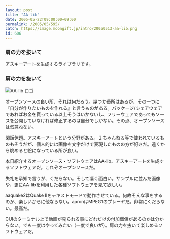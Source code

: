 ```yaml
---
layout: post
title: "AA-lib"
date: 2005-05-22T09:00:00+09:00
permalink: /2005/05/595/
catch: https://image.moongift.jp/intro/20050513-aa-lib.png
id: 606
---
```

### 肩の力を抜いて
  
アスキーアートを生成するライブラリです。  
<!--more-->  

### 肩の力を抜いて
  

![AA-lib ロゴ](https://image.moongift.jp/intro/20050513-aa-lib.png "AA-lib ロゴ")

  

オープンソースの良い所、それは何だろう。幾つか長所はあるが、その一つに『自分が作りたいものを作れる』と言うものがある。パッケージ/シェアウェアであればお金を貰っている以上そうはいかないし、フリーウェアであってもソースを公開していなければ修正するのは自分でしかない。その点、オープンソースは気兼ねない。

  

閑話休題。アスキーアートという分野がある。２ちゃんねる等で使われているものもそうだが、個人的には画像を文字だけで表現したものの方が好きだ。遠くから眺めると絵になっている所が良い。

  

本日紹介するオープンソース・ソフトウェアはAA-lib、アスキーアートを生成するソフトウェアだ。これぞオープンソースだ。

  

失礼を承知で言うが、くだらない。そして凄く面白い。サンプルに並んだ画像や、更にAA-libを利用した各種ソフトウェアを見て欲しい。

  

aaquake2はQuake IIをテキストモードで動作させている。何故そんな事をするのか、楽しいからに他ならない。apronはMPEG1のプレーヤだ。非常にくだらない。最高だ。

  

CUIのターミナル上で動画が見られる事にどれだけの付加価値があるのかは分からない。でも一度はやってみたい（一度で良いが）。肩の力を抜いて楽しめるソフトウェアだ。

